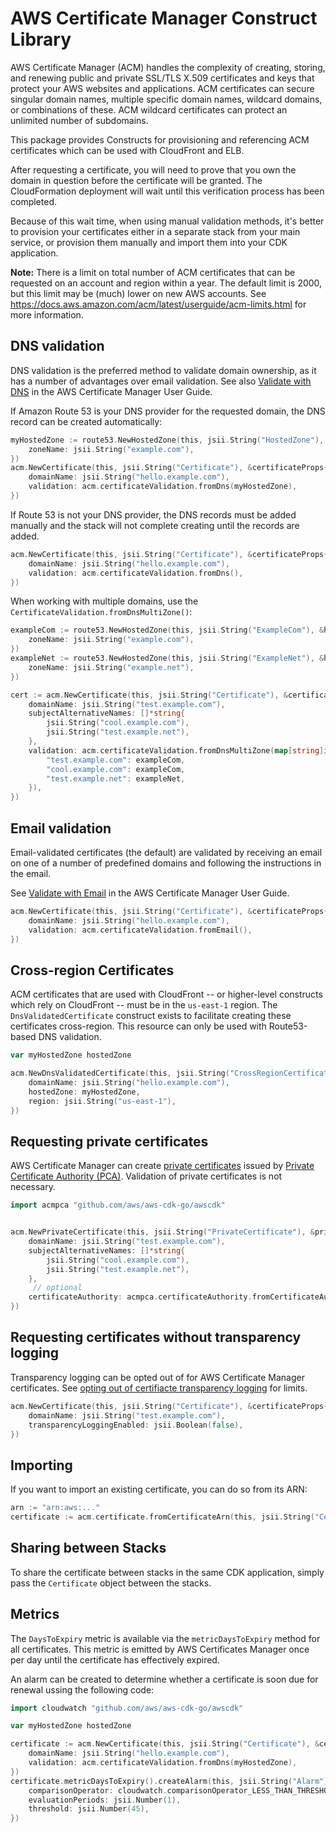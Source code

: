 # AWS Certificate Manager Construct Library

AWS Certificate Manager (ACM) handles the complexity of creating, storing, and renewing public and private SSL/TLS X.509 certificates and keys that
protect your AWS websites and applications. ACM certificates can secure singular domain names, multiple specific domain names, wildcard domains, or
combinations of these. ACM wildcard certificates can protect an unlimited number of subdomains.

This package provides Constructs for provisioning and referencing ACM certificates which can be used with CloudFront and ELB.

After requesting a certificate, you will need to prove that you own the
domain in question before the certificate will be granted. The CloudFormation
deployment will wait until this verification process has been completed.

Because of this wait time, when using manual validation methods, it's better
to provision your certificates either in a separate stack from your main
service, or provision them manually and import them into your CDK application.

**Note:** There is a limit on total number of ACM certificates that can be requested on an account and region within a year.
The default limit is 2000, but this limit may be (much) lower on new AWS accounts.
See https://docs.aws.amazon.com/acm/latest/userguide/acm-limits.html for more information.

## DNS validation

DNS validation is the preferred method to validate domain ownership, as it has a number of advantages over email validation.
See also [Validate with DNS](https://docs.aws.amazon.com/acm/latest/userguide/gs-acm-validate-dns.html)
in the AWS Certificate Manager User Guide.

If Amazon Route 53 is your DNS provider for the requested domain, the DNS record can be
created automatically:

```go
myHostedZone := route53.NewHostedZone(this, jsii.String("HostedZone"), &hostedZoneProps{
	zoneName: jsii.String("example.com"),
})
acm.NewCertificate(this, jsii.String("Certificate"), &certificateProps{
	domainName: jsii.String("hello.example.com"),
	validation: acm.certificateValidation.fromDns(myHostedZone),
})
```

If Route 53 is not your DNS provider, the DNS records must be added manually and the stack will not complete
creating until the records are added.

```go
acm.NewCertificate(this, jsii.String("Certificate"), &certificateProps{
	domainName: jsii.String("hello.example.com"),
	validation: acm.certificateValidation.fromDns(),
})
```

When working with multiple domains, use the `CertificateValidation.fromDnsMultiZone()`:

```go
exampleCom := route53.NewHostedZone(this, jsii.String("ExampleCom"), &hostedZoneProps{
	zoneName: jsii.String("example.com"),
})
exampleNet := route53.NewHostedZone(this, jsii.String("ExampleNet"), &hostedZoneProps{
	zoneName: jsii.String("example.net"),
})

cert := acm.NewCertificate(this, jsii.String("Certificate"), &certificateProps{
	domainName: jsii.String("test.example.com"),
	subjectAlternativeNames: []*string{
		jsii.String("cool.example.com"),
		jsii.String("test.example.net"),
	},
	validation: acm.certificateValidation.fromDnsMultiZone(map[string]iHostedZone{
		"test.example.com": exampleCom,
		"cool.example.com": exampleCom,
		"test.example.net": exampleNet,
	}),
})
```

## Email validation

Email-validated certificates (the default) are validated by receiving an
email on one of a number of predefined domains and following the instructions
in the email.

See [Validate with Email](https://docs.aws.amazon.com/acm/latest/userguide/gs-acm-validate-email.html)
in the AWS Certificate Manager User Guide.

```go
acm.NewCertificate(this, jsii.String("Certificate"), &certificateProps{
	domainName: jsii.String("hello.example.com"),
	validation: acm.certificateValidation.fromEmail(),
})
```

## Cross-region Certificates

ACM certificates that are used with CloudFront -- or higher-level constructs which rely on CloudFront -- must be in the `us-east-1` region.
The `DnsValidatedCertificate` construct exists to facilitate creating these certificates cross-region. This resource can only be used with
Route53-based DNS validation.

```go
var myHostedZone hostedZone

acm.NewDnsValidatedCertificate(this, jsii.String("CrossRegionCertificate"), &dnsValidatedCertificateProps{
	domainName: jsii.String("hello.example.com"),
	hostedZone: myHostedZone,
	region: jsii.String("us-east-1"),
})
```

## Requesting private certificates

AWS Certificate Manager can create [private certificates](https://docs.aws.amazon.com/acm/latest/userguide/gs-acm-request-private.html) issued by [Private Certificate Authority (PCA)](https://docs.aws.amazon.com/acm-pca/latest/userguide/PcaWelcome.html). Validation of private certificates is not necessary.

```go
import acmpca "github.com/aws/aws-cdk-go/awscdk"


acm.NewPrivateCertificate(this, jsii.String("PrivateCertificate"), &privateCertificateProps{
	domainName: jsii.String("test.example.com"),
	subjectAlternativeNames: []*string{
		jsii.String("cool.example.com"),
		jsii.String("test.example.net"),
	},
	 // optional
	certificateAuthority: acmpca.certificateAuthority.fromCertificateAuthorityArn(this, jsii.String("CA"), jsii.String("arn:aws:acm-pca:us-east-1:123456789012:certificate-authority/023077d8-2bfa-4eb0-8f22-05c96deade77")),
})
```

## Requesting certificates without transparency logging

Transparency logging can be opted out of for AWS Certificate Manager certificates. See [opting out of certifiacte transparency logging](https://docs.aws.amazon.com/acm/latest/userguide/acm-bestpractices.html#best-practices-transparency) for limits.

```go
acm.NewCertificate(this, jsii.String("Certificate"), &certificateProps{
	domainName: jsii.String("test.example.com"),
	transparencyLoggingEnabled: jsii.Boolean(false),
})
```

## Importing

If you want to import an existing certificate, you can do so from its ARN:

```go
arn := "arn:aws:..."
certificate := acm.certificate.fromCertificateArn(this, jsii.String("Certificate"), arn)
```

## Sharing between Stacks

To share the certificate between stacks in the same CDK application, simply
pass the `Certificate` object between the stacks.

## Metrics

The `DaysToExpiry` metric is available via the `metricDaysToExpiry` method for
all certificates. This metric is emitted by AWS Certificates Manager once per
day until the certificate has effectively expired.

An alarm can be created to determine whether a certificate is soon due for
renewal ussing the following code:

```go
import cloudwatch "github.com/aws/aws-cdk-go/awscdk"

var myHostedZone hostedZone

certificate := acm.NewCertificate(this, jsii.String("Certificate"), &certificateProps{
	domainName: jsii.String("hello.example.com"),
	validation: acm.certificateValidation.fromDns(myHostedZone),
})
certificate.metricDaysToExpiry().createAlarm(this, jsii.String("Alarm"), &createAlarmOptions{
	comparisonOperator: cloudwatch.comparisonOperator_LESS_THAN_THRESHOLD,
	evaluationPeriods: jsii.Number(1),
	threshold: jsii.Number(45),
})
```
